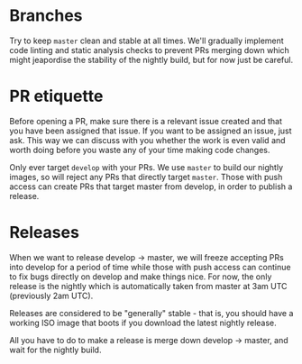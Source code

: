 # Branches

Try to keep `master` clean and stable at all times.  We'll gradually implement code linting and static analysis checks to prevent PRs merging down which might jeapordise the stability of the nightly build, but for now just be careful.

# PR etiquette

Before opening a PR, make sure there is a relevant issue created and that you have been assigned that issue.  If you want to be assigned an issue, just ask.  This way we can discuss with you whether the work is even valid and worth doing before you waste any of your time making code changes.

Only ever target `develop` with your PRs.  We use `master` to build our nightly images, so will reject any PRs that directly target `master`.  Those with push access can create PRs that target master from develop, in order to publish a release.

# Releases

When we want to release develop -> master, we will freeze accepting PRs into develop for a period of time while those with push access can continue to fix bugs directly on develop and make things nice.  For now, the only release is the nightly which is automatically taken from master at 3am UTC (previously 2am UTC).

Releases are considered to be "generally" stable - that is, you should have a working ISO image that boots if you download the latest nightly release.  

All you have to do to make a release is merge down develop -> master, and wait for the nightly build.
